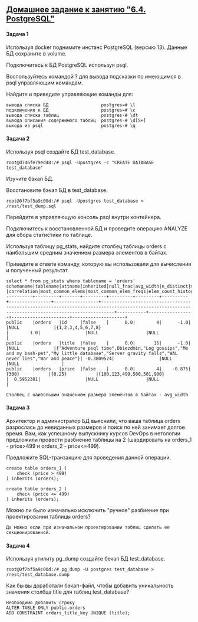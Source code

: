 ## [Домашнее задание к занятию "6.4. PostgreSQL"](/06-db-04-postgresql/readme.md)
#### Задача 1

Используя docker поднимите инстанс PostgreSQL (версию 13). Данные БД сохраните в volume.

Подключитесь к БД PostgreSQL используя psql.

Воспользуйтесь командой \? для вывода подсказки по имеющимся в psql управляющим командам.

Найдите и приведите управляющие команды для:

    вывода списка БД                    postgres=# \l
    подключения к БД                    postgres=# \c
    вывода списка таблиц                postgres-# \dt
    вывода описания содержимого таблиц  postgres-# \d[S+]
    выхода из psql                      postgres-# \q

#### Задача 2

Используя psql создайте БД test_database.

    root@d746fe79ed48:/# psql -Upostgres -c "CREATE DATABASE test_database"

Изучите бэкап БД.

Восстановите бэкап БД в test_database.

    root@0f7bf5a9c00d:/# psql -Upostgres test_database < /rest/test_dump.sql

Перейдите в управляющую консоль psql внутри контейнера.

Подключитесь к восстановленной БД и проведите операцию ANALYZE для сбора статистики по таблице.

Используя таблицу pg_stats, найдите столбец таблицы orders с наибольшим средним значением размера элементов в байтах.

Приведите в ответе команду, которую вы использовали для вычисления и полученный результат.

    select * from pg_stats where tablename = 'orders'
    schemaname|tablename|attname|inherited|null_frac|avg_width|n_distinct|most_common_vals|most_common_freqs|histogram_bounds                                                                                                                                 |correlation|most_common_elems|most_common_elem_freqs|elem_count_histogram|
    ----------+---------+-------+---------+---------+---------+----------+----------------+-----------------+-------------------------------------------------------------------------------------------------------------------------------------------------+-----------+-----------------+----------------------+--------------------+
    public    |orders   |id     |false    |      0.0|        4|      -1.0|                |NULL             |{1,2,3,4,5,6,7,8}                                                                                                                                |        1.0|                 |NULL                  |NULL                |
    public    |orders   |title  |false    |      0.0|       16|      -1.0|                |NULL             |{"Adventure psql time",Dbiezdmin,"Log gossips","Me and my bash-pet","My little database","Server gravity falls","WAL never lies","War and peace"}| -0.3809524|                 |NULL                  |NULL                |
    public    |orders   |price  |false    |      0.0|        4|    -0.875|{300}           |{0.25}           |{100,123,499,500,501,900}                                                                                                                        |  0.5952381|                 |NULL                  |NULL                |
    
    Столбец с наибольшим значением размера элементов в байтах - avg_width



#### Задача 3

Архитектор и администратор БД выяснили, что ваша таблица orders разрослась до невиданных размеров и поиск по ней занимает долгое время. Вам, как успешному выпускнику курсов DevOps в нетологии предложили провести разбиение таблицы на 2 (шардировать на orders_1 - price>499 и orders_2 - price<=499).

Предложите SQL-транзакцию для проведения данной операции.
    
    create table orders_1 (
        check (price > 499)
    ) inherits (orders);
    
    create table orders_2 (
        check (price <= 499)
    ) inherits (orders);

Можно ли было изначально исключить "ручное" разбиение при проектировании таблицы orders?

    Да можно если при изначальном проектировании таблиц сделать ее секционированной.

#### Задача 4

Используя утилиту pg_dump создайте бекап БД test_database.
    
    root@0f7bf5a9c00d:/# pg_dump -U postgres test_database > /rest/test_database.dump
    
Как бы вы доработали бэкап-файл, чтобы добавить уникальность значения столбца title для таблиц test_database?

    Необходимо добавить строку
    ALTER TABLE ONLY public.orders
    ADD CONSTRAINT orders_title_key UNIQUE (title);

